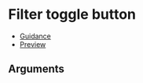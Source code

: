# Filter toggle button

- [Guidance](https://hmcts-design-system.herokuapp.com/components/filter-toggle-button)
- [Preview](https://hmcts-frontend.herokuapp.com/components/filter-toggle-button)

## Arguments